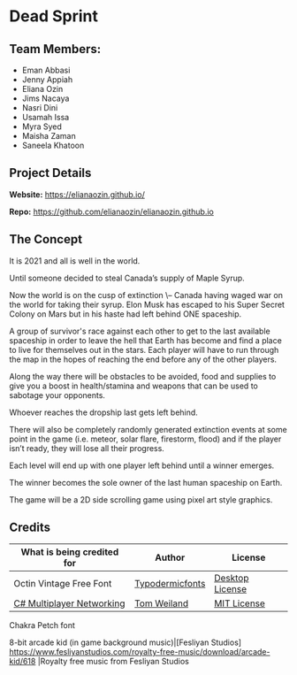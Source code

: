 # Dead Sprint
## Team Members:
* Eman Abbasi
* Jenny Appiah
* Eliana Ozin
* Jims Nacaya
* Nasri Dini
* Usamah Issa
* Myra Syed
* Maisha Zaman
* Saneela Khatoon
## Project Details

**Website:** https://elianaozin.github.io/

**Repo:** https://github.com/elianaozin/elianaozin.github.io


## The Concept

It is 2021 and all is well in the world\.

Until someone decided to steal Canada’s supply of Maple Syrup\.

Now the world is on the cusp of extinction \– Canada having waged war on the world for taking their syrup\. Elon  Musk has escaped to his Super Secret Colony on Mars but in his haste had left behind ONE spaceship\.

A group of survivor's race against each other to get to the last available spaceship in order to leave the hell that Earth has become and find a place to live for themselves out in the stars\. Each player will have to run through the map in the hopes of reaching the end before any of the other players\.

Along the way there will be obstacles to be avoided, food and supplies to give you a boost in health/stamina and weapons that can be used to sabotage your opponents\. 

Whoever reaches the dropship last gets left behind\. 

There will also be completely randomly generated extinction events at some point in the game \(i\.e\. meteor, solar flare, firestorm, flood\) and if the player isn’t ready, they will lose all their progress\.

Each level will end up with one player left behind until a winner emerges\.

The winner becomes the sole owner of the last human spaceship on Earth\.

The game will be a 2D side scrolling game using pixel art style graphics\. 

## Credits

What is being credited for | Author | License
---- | ----- | -----
Octin Vintage Free Font | [Typodermicfonts](https://typodermicfonts.com/) | [Desktop License](https://www.fontspring.com//lic/jcefupvyrh)
[C# Multiplayer Networking](https://www.youtube.com/watch?v=uh8XaC0Y5MA&list=PLXkn83W0QkfnqsK8I0RAz5AbUxfg3bOQ5) | [Tom Weiland](https://www.youtube.com/c/TomWeiland) | [MIT License](https://github.com/tom-weiland/tcp-udp-networking/blob/master/Licence.txt)

Chakra Petch font

8-bit arcade kid \(in game background music\)|[Fesliyan Studios] https://www.fesliyanstudios.com/royalty-free-music/download/arcade-kid/618 |Royalty free music from Fesliyan Studios
